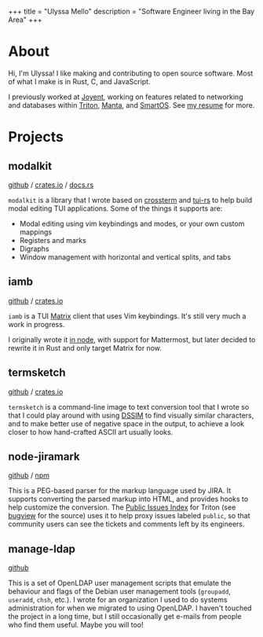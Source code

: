 +++
title = "Ulyssa Mello"
description = "Software Engineer living in the Bay Area"
+++

# About

Hi, I'm Ulyssa! I like making and contributing to open source software. Most
of what I make is in Rust, C, and JavaScript.

I previously worked at [Joyent], working on features related to networking and
databases within [Triton], [Manta], and [SmartOS]. See [my resume](/resume.pdf)
for more.

# Projects

## modalkit

[github][modalkit] / [crates.io](https://crates.io/crates/modalkit) / [docs.rs](https://docs.rs/modalkit/latest/modalkit/)

`modalkit` is a library that I wrote based on [crossterm] and [tui-rs] to help
build modal editing TUI applications. Some of the things it supports are:

- Modal editing using vim keybindings and modes, or your own custom mappings
- Registers and marks
- Digraphs
- Window management with horizontal and vertical splits, and tabs

## iamb

[github][iamb] / [crates.io](https://crates.io/crates/iamb)

`iamb` is a TUI [Matrix] client that uses Vim keybindings. It's still very much a work in progress.

I originally wrote it [in node][node-iamb], with support for Mattermost, but later decided to rewrite it in Rust and only target Matrix for now.

## termsketch

[github][termsketch] / [crates.io](https://crates.io/crates/termsketch)

`termsketch` is a command-line image to text conversion tool that I wrote
so that I could play around with using [DSSIM] to find visually similar
characters, and to make better use of negative space in the output, to
achieve a look closer to how hand-crafted ASCII art usually looks.

## node-jiramark

[github][node-jiramark] / [npm](https://www.npmjs.com/package/jiramark)

This is a PEG-based parser for the markup language used by JIRA. It supports
converting the parsed markup into HTML, and provides hooks to help customize
the conversion. The [Public Issues Index] for Triton (see [bugview] for the
source) uses it to help proxy issues labeled `public`, so that community
users can see the tickets and comments left by its engineers.

## manage-ldap

[github][manage-ldap]

This is a set of OpenLDAP user management scripts that emulate the behaviour
and flags of the Debian user management tools (`groupadd`, `useradd`, `chsh`,
etc.). I wrote for an organization I used to do systems administration for when
we migrated to using OpenLDAP. I haven't touched the project in a long time,
but I still occasionally get e-mails from people who find them useful. Maybe
you will too!

[iamb]: https://github.com/ulyssa/iamb
[modalkit]: https://github.com/ulyssa/modalkit
[termsketch]: https://github.com/ulyssa/termsketch
[node-jiramark]: https://github.com/TritonDataCenter/node-jiramark
[node-iamb]: https://github.com/melloc/node-iamb
[manage-ldap]: https://github.com/melloc/manage-ldap

[crossterm]: https://crates.io/crates/crossterm
[tui-rs]: https://crates.io/crates/tui

[Public Issues Index]: https://smartos.org/bugview/index.html
[bugview]: https://github.com/TritonDataCenter/bugview

[DSSIM]: https://en.wikipedia.org/wiki/Structural_similarity
[Matrix]: https://matrix.org/

[Joyent]: https://www.joyent.com/
[Triton]: https://github.com/TritonDataCenter/triton
[Manta]: https://github.com/TritonDataCenter/manta
[SmartOS]: https://github.com/TritonDataCenter/smartos-live
